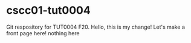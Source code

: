 # cscc01-tut0004

Git respository for TUT0004 F20. 
Hello, this is my change!
Let's make a front page here!
nothing here
